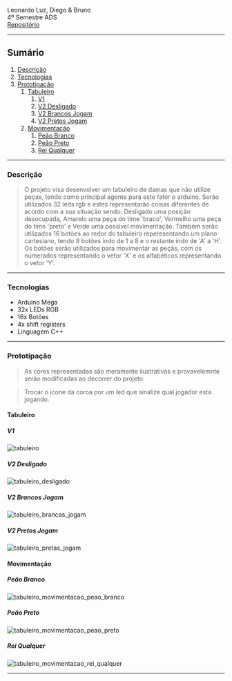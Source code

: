 Leonardo Luz, Diego & Bruno <br>
4º Semestre ADS <br>
[Repositório](https://github.com/leonardo-luz/checkers-arduino)

---
## Sumário
1. [Descrição](#Descrição)
2. [Tecnologias](#Tecnologias)
3. [Prototipação](#Prototipação)
	1. [Tabuleiro](#Tabuleiro)
		1. [V1](#V1)
		2. [V2 Desligado](#V2Desligado)
		3. [V2 Brancos Jogam](#V2BrancosJogam)
		4. [V2 Pretos Jogam](#V2PretosJogam)
	2. [Movimentação](#Movimentação)
		1. [Peão Branco](#PeãoBranco)
		2. [Peão Preto](#PeãoPreto)
		3. [Rei Qualquer](#ReiQualquer)

---
### Descrição
> O projeto visa desenvolver um tabuleiro de damas que não utilize peças, tendo como principal agente para este fator o arduino. Serão utilizados 32 leds rgb e estes representarão coisas diferentes de acordo com a sua situação sendo:
> 	Desligado uma posição desocupada, 
> 	Amarelo uma peça do time 'braco',
> 	Vermelho uma peça do time 'preto' e
> 	Verde uma possivel movimentação.
> Também serão utilizados 16 botões ao redor do tabuleiro reperesentando um plano cartesiano, tendo 8 botões indo de 1 a 8 e o restante indo de 'A' a 'H'. Os botões serão utilizados para movimentar as peçãs, com os númerados representando o vetor 'X' e os alfabéticos representando o vetor 'Y'.

---
### Tecnologias

- Arduino Mega
- 32x LEDs RGB
- 16x Botões
- 4x shift registers
- Linguagem C++


---

### Prototipação

> As cores representadas são meramente ilustrativas e provavelemnte serão modificadas ao decorrer do projeto

> Trocar o icone da coroa por um led que sinalize qual jogador esta jogando.

#### Tabuleiro
##### V1
![tabuleiro](./prototipation/Tabuleiro.png)

##### V2 Desligado
![tabuleiro_desligado](./prototipation/OFF.png)

##### V2 Brancos Jogam
![tabuleiro_brancas_jogam](./prototipation/Branco.png)

##### V2 Pretos Jogam
![tabuleiro_pretas_jogam](./prototipation/Preto.png)

#### Movimentação
##### Peão Branco
![tabuleiro_movimentacao_peao_branco](./prototipation/PB%20move.png)

##### Peão Preto
![tabuleiro_movimentacao_peao_preto](./prototipation/PP%20move.png)

##### Rei Qualquer
![tabuleiro_movimentacao_rei_qualquer](./prototipation/King%20move.png)

---
